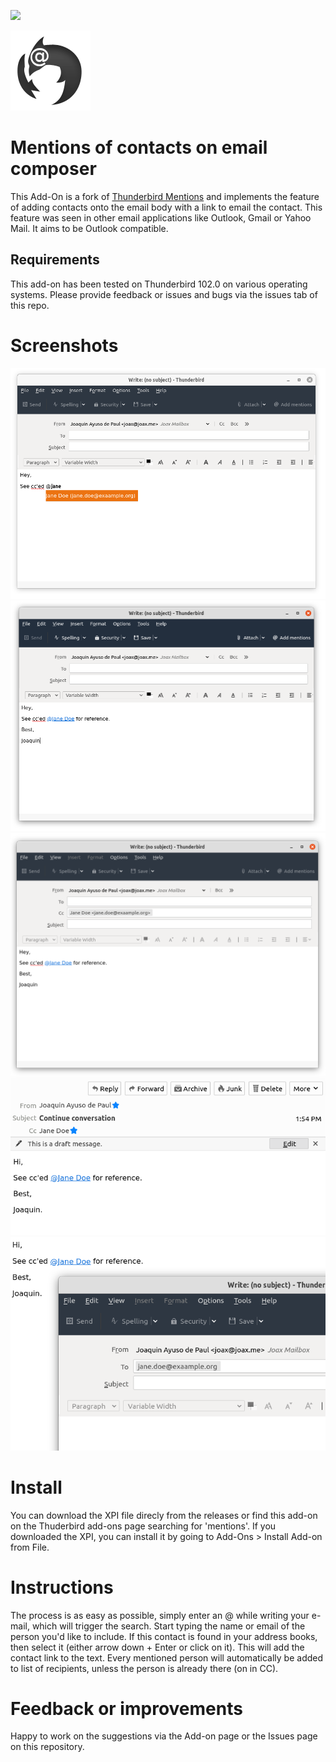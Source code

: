 ![](https://github.com/https://github.com/TimoTegtmeier/thunderbird-mentions/workflows/CI/badge.svg)

![Logo](/icon-128.png?raw=true "Mentions of Contacts")

# Mentions of contacts on email composer
This Add-On is a fork of [Thunderbird Mentions](https://github.com/joax/thunderbird-mentions) and
implements the feature of adding contacts onto the email body with a link to email the contact.
This feature was seen in other email applications like Outlook, Gmail or Yahoo Mail.
It aims to be Outlook compatible.

## Requirements
This add-on has been tested on Thunderbird 102.0 on various operating systems. Please provide feedback or issues and bugs via the issues tab of this repo.

# Screenshots
![Autofill](/preview-autofill.png?raw=true "Autofill")
![Filled](/preview-filled.png?raw=true "Contact chosen")
![Added](/preview-added-to-cc.png?raw=true "Added to CC")
![Preview](/preview-on-email.png?raw=true "How it looks on email")
![Click](/preview-click-on-link.png?raw=true "Click on the Link opens new composer")

# Install
You can download the XPI file direcly from the releases or find this add-on on the Thuderbird add-ons page searching for 'mentions'.
If you downloaded the XPI, you can install it by going to Add-Ons > Install Add-on from File.

# Instructions
The process is as easy as possible, simply enter an @ while writing your e-mail, which will trigger the search. Start typing the name or email of the person you'd like to include.
If this contact is found in your address books, then select it (either arrow down + Enter or click on it).
This will add the contact link to the text. Every mentioned person will automatically be added to list of recipients, unless the person is already there (on in CC).

# Feedback or improvements
Happy to work on the suggestions via the Add-on page or the Issues page on this repository.
